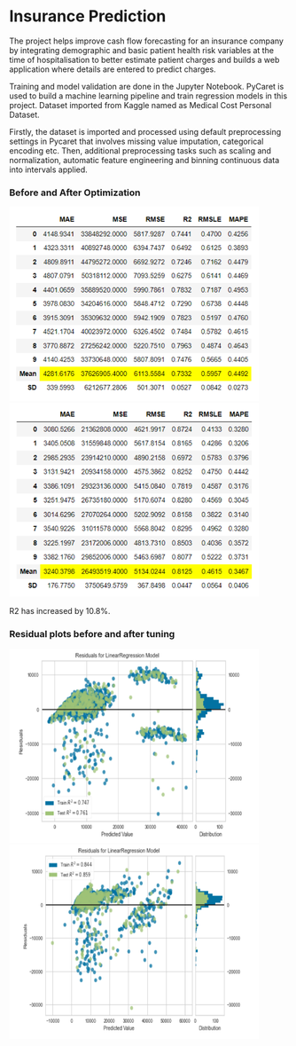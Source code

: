 # Insurance Prediction
The project helps improve cash flow forecasting for an insurance company by integrating demographic and basic patient health risk variables at the time of hospitalisation to better estimate patient charges and builds a web application where details are entered to predict charges.

Training and model validation are done in the Jupyter Notebook. PyCaret is used to build a machine learning pipeline and train regression models in this project. Dataset imported from Kaggle named as Medical Cost Personal Dataset.

Firstly, the dataset is imported and processed using default preprocessing settings in Pycaret that involves missing value imputation, categorical encoding etc. Then, additional preprocessing tasks such as scaling and normalization, automatic feature engineering and binning continuous data into intervals applied. 

### Before and After Optimization

<img src="https://github.com/Snehal-2310/Insurance-Bill-Prediction/blob/main/Images/First%20approach.PNG" alt="Model without optimization" width=450 height=350/> <img src="https://github.com/Snehal-2310/Insurance-Bill-Prediction/blob/main/Images/Second%20Approach.PNG" alt="Model after optimization" width=450 height=350/>

R2 has increased by 10.8%.

### Residual plots before and after tuning

<img src="https://github.com/Snehal-2310/Insurance-Bill-Prediction/blob/main/Images/First%20plot.PNG" alt="Model without optimization" width=450 height=350/> <img src="https://github.com/Snehal-2310/Insurance-Bill-Prediction/blob/main/Images/Second%20plot.PNG" alt="Model after optimization" width=450 height=350/>





